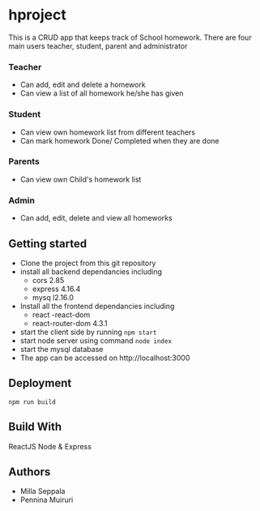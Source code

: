# hproject
This is a  CRUD app that keeps track of School homework. 
There are four main users teacher, student, parent and administrator
### Teacher
 - Can add, edit and delete a homework
 - Can view a list of all homework he/she has given
### Student
 - Can view own homework list from different teachers
 - Can mark homework Done/ Completed when they are done
### Parents
 - Can view own Child's homework list
### Admin
- Can add, edit, delete and view all homeworks

## Getting started
- Clone the project from this git repository
- install all backend dependancies including
  - cors 2.85
  - express 4.16.4
  - mysq l2.16.0
- Install all the frontend dependancies including
  - react
  -react-dom
  - react-router-dom 4.3.1
- start the client side by running `npm start`
- start node server using command `node index`
- start the mysql database
- The app can be accessed on http://localhost:3000

## Deployment
`npm run build`

## Build With
ReactJS
Node & Express

## Authors
- Milla Seppala
- Pennina Muiruri
